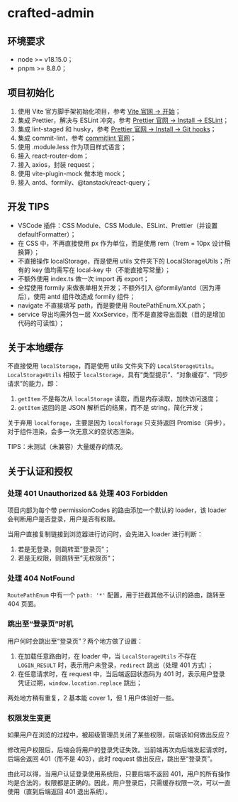 # crafted-admin

## 环境要求

- node >= v18.15.0；
- pnpm >= 8.8.0；

## 项目初始化

1. 使用 Vite 官方脚手架初始化项目，参考 [Vite 官网 -> 开始](https://cn.vitejs.dev/guide/)；
2. 集成 Prettier，解决与 ESLint 冲突，参考 [Prettier 官网 -> Install -> ESLint](https://prettier.io/docs/en/install)；
3. 集成 lint-staged 和 husky，参考 [Prettier 官网 -> Install -> Git hooks](https://prettier.io/docs/en/install#git-hooks)；
4. 集成 commit-lint，参考 [commitlint 官网](https://github.com/conventional-changelog/commitlint)；
5. 使用 .module.less 作为项目样式语言；
6. 接入 react-router-dom；
7. 接入 axios，封装 request；
8. 使用 vite-plugin-mock 做本地 mock；
9. 接入 antd、formily、@tanstack/react-query；

## 开发 TIPS

- VSCode 插件：CSS Module、CSS Module、ESLint、Prettier（并设置 defaultFormatter）；
- 在 CSS 中，不再直接使用 px 作为单位，而是使用 rem（1rem = 10px 设计稿换算）；
- 不直接操作 localStorage，而是使用 utils 文件夹下的 LocalStorageUtils；所有的 key 值均需写在 local-key 中（不能直接写常量）；
- 不额外使用 index.ts 做一次 import 再 export；
- 全程使用 formily 来做表单相关开发；不额外引入 @formily/antd（因为滞后），使用 antd 组件改造成 formily 组件；
- navigate 不直接填写 path，而是要使用 RoutePathEnum.XX.path；
- service 导出均需外包一层 XxxService，而不是直接导出函数（目的是增加代码的可读性）；

## 关于本地缓存

不直接使用 `localStorage`，而是使用 utils 文件夹下的 `LocalStorageUtils`。`LocalStorageUtils` 相较于 `localStorage`，具有“类型提示”、“对象缓存”、“同步请求”的能力，即：

1. `getItem` 不是每次从 `localStorage` 读取，而是内存读取，加快访问速度；
2. `getItem` 返回的是 JSON 解析后的结果，而不是 string，简化开发；

关于弃用 `localforage`，主要是因为 `localforage` 只支持返回 Promise（异步），对于组件渲染，会多一次无意义的空状态渲染。

TIPS：未测试（未兼容）大量缓存的情况。

## 关于认证和授权

### 处理 401 Unauthorized && 处理 403 Forbidden

项目内部为每个带 permissionCodes 的路由添加一个默认的 loader，该 loader 会判断用户是否登录，用户是否有权限。

当用户直接复制链接到浏览器进行访问时，会先进入 loader 进行判断：

1. 若是无登录，则跳转至”登录页“；
2. 若是无权限，则跳转至”无权限页“；

### 处理 404 NotFound

`RoutePathEnum` 中有一个 `path: '*'` 配置，用于拦截其他不认识的路由，跳转至 404 页面。

### 跳出至“登录页”时机

用户何时会跳出至“登录页”？两个地方做了设置：

1. 在加载任意路由时，在 loader 中，当 `LocalStorageUtils` 不存在 `LOGIN_RESULT` 时，表示用户未登录，`redirect` 跳出（处理 401 方式）；
2. 在任意请求时，在 request 中，当后端返回状态码为 401 时，表示用户登录凭证过期，`window.location.replace` 跳出；

两处地方稍有重复，2 基本能 cover 1，但 1 用户体验好一些。

### 权限发生变更

如果用户在浏览的过程中，被超级管理员关闭了某些权限，前端该如何做出反应？

修改用户权限后，后端会将用户的登录凭证失效。当前端再次向后端发起请求时，后端会返回 401（而不是 403），此时 request 做出反应，跳出至“登录页”。

由此可以得，当用户认证登录使用系统后，只要后端不返回 401，用户的所有操作均是合法的，权限都是正确的。因此，用户登录后，只需缓存权限一次，可以一直使用（直到后端返回 401 退出系统）。
